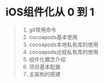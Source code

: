 # iOS组件化从 0 到 1 
> 1. git常用命令
> 2. cocoapods基本使用
> 3. cocoapods本地私有库的使用
> 4. cocoapods远程私有库的使用
> 5. 组件化概念介绍
> 6. 项目基本配置
> 7. 主架构的搭建

